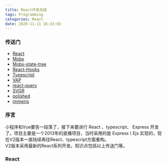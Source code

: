 ```yaml
---
title: React开发总结
tags: Programming
categories: React
date: 2020-11-11 16:33:03
---
```


### 传送门  

* [React](https://zh-hans.reactjs.org/docs/glossary.html)   
* [Mobx](https://github.com/mobxjs/mobx)    
* [Mobx-state-tree](https://mobx-state-tree.js.org/intro/philosophy)    
* [React-Hooks](https://github.com/streamich/react-use)    
* [Typescript](https://www.tslang.cn/docs/handbook/interfaces.html)     
* [VAP](https://github.com/Tencent/vap)   
* [react-query](https://react-query.tanstack.com/)
* [SVGR](https://react-svgr.com/)
* [polished](https://polished.js.org/)
* [immerjs](https://immerjs.github.io/immer)

### 序言   

小程序和Vue要告一段落了，接下来要进行 React 、typescript、 Express 开发了。项目主要是一个2013年的直播项目，当时采用的是 Express \ Ejs 实现的，现在V2版本一直陆续再往React、typescript方面重构。  
V2版本采用最新的React系列开发。知识点包括以上传送门等。

### React  


